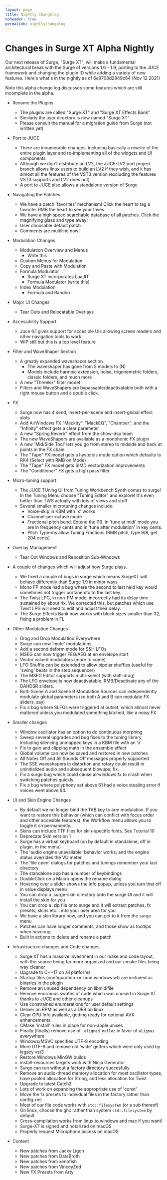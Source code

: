 ```yaml
---
layout: page
title: Nightly Changelog
noheader: true
permalink: nightlychangelog
---
```


# Changes in Surge XT Alpha Nightly

Our next release of Surge, "Surge XT", will make a fundamental architectural break with the 
Surge of versions 1.6 - 1.9, porting to the JUCE framework and changing the plugin ID while
adding a variety of new features. Here's what's in the nightly as of  6e9708d2849c64 (Nov 12 2021)

Note this alpha change log discusses some features which are still incomplete in the alpha.

- Rename the Plugins
   - The plugins are called "Surge XT" and "Surge XT Effects Bank"
   - Similarly the user directory is now named "Surge XT"
   - Please consult the manual for a migration guide from Surge (not written yet)

- Port to JUCE
  - There are innumerable changes, including basically a rewrite of the entire plugin layer
    and re-implementing all of the widgets and UI components
  - Although we don't distribute an LV2, the JUCE-LV2 port project branch allows linux
    users to build an LV2 if they wish, and it has almost all the features of the
    VST3 version (excluding the features VST3 supports and LV2 does not)
  - A port to JUCE also allows a standalone version of Surge
    
- Navigating the Patches
  - We have a patch 'favorites' mechanism! Click the heart to tag a favorite. RMB the heart to see your faves.
  - We have a high speed searchable database of all patches. Click the magnifying glass and type away!
  - User choosable default patch
  - Comments are multiline now!


- Modulation Changes
  - Modulation Overview and Menus
     - Write this
  - Custom Menus for Modulation 
  - Copy and Paste with Modulation
  - Formula Modulator
    - Surge XT incorporates LuaJIT
    - Formula Modulator (write this)
  - Index Modulation
      - Formula and Randon 

- Major UI Changes
  - Tear Outs and Relocatable Overlays   

- Accessibility Support
  - Juce 6.1 gives support for accesible UIs allowing screen readers and other 
    navigation tools to work
  - WIP still but this is a top level feature

- Filter and WaveShaper Section
  - A greatly expanded waveshaper section
    - The waveshaper has gone from 5 models to (N)
    - Models include harmoic extension, noise, trigonemetric folders, classic folders, and much more
  - A new "Threeler" filter model
  - Filters and WaveShapers are bypassable/deactivatable both with a right mouse button and a double click.
 
- FX
  - Surge now has 4 send, insert-per-scene and insert-global effect slots
  - Add AirWindows FX "Mackity", "MackEQ", "Chamber"; and the "Infinity" effect gets a clear parameter
  - A new "Spring Reverb" effect from the chow-dsp team
  - The new WaveShapers are available as a monphonic FX plugin 
  - A new 'Mid/Side Tool' lets you go from stereo to midside and back at points in the FX chain
  - The "Tape" FX model gets a hystersis mode option which defaults to RK4 (Select with RMB on Mode)
  - The "Tape" FX model gets SIMD vectorization improvements
  - The "Conditioner" FX gets a high pass filter 
  

- Micro-tuning support
  - The JUCE TUning UI from Tuning Workbench Synth comes to surge! In the Tuning Menu choose "Tuning Editor" and explore! It's even better
    than TWS actually with lots of views and stuff
  - Several smaller microtuning changes include:
    - Voice-skip in KBM with 'x' works
    - Channel-per-octave mode  
    - Fractional pitch bend. Extend the PB. In 'tune at midi' mode you are in frequency cents and in 'tune after modulation' in key cents.
    - Pitch Type-ins allow Tuning Fractions (RMB pitch, type 9/8, get 204 cents)

- Overlay Management
  - Tear Out Windows and Reposition Sub-Windows
   
- A couple of changes which will adjust how Surge plays.
  - We fixed a couple of bugs in surge which means SurgeXT will behave differently than Surge 1.9 in minor ways
  - Mono FP mode had a bug where the second to last held key would sometimes not trigger portanemto to the last key.  
  - The Twist LPG, in non-FM mode, incorrectly had its delay time sustained by about 4x. We corrected this, but patches which
    use Twist LPG will need to edit and adjust their delay.
  - The Surge Effects Bank now works with block sizes smaller than 32, fixing a problem in FL

- Other Modulation Changes
  - Drag and Drop Modulatino Everywhere 
  - Surge can now 'mute' modulations 
  - Add a second deform mode for S&H LFOs
  - MSEG can now trigger FEG/AEG at en envelope start
  - Vector valued modulators (more to come)
  - LFO Shuffle can be extended to allow bipolar shuffles (useful for 'swing' beats
    in the step sequencer)
  - The MSEG Editor supports multi-select (with shift-drag)
  - The LFO envelope is now deactivatable. RMB/Deactivate any of the DAHDSR sliders.
  - Both Scene A and Scene B Modulation Sources can independently modulate global parameters (so both A and B can modulate FX sliders, say)
  - Fix a bug where SLFOs were triggered at outset, which almost never mattered unless you modulated something latched, like a noisy FX

- Smaller changes
  - Window oscillator has an option to do continuous morphing
  - Sweep several upgrades and bug fixes to the tuning library,
    including silencing unmapped keys in a KBM file with an 'x'
  - Fix to gain and clipping math in the ensemble effect
  - Global volume can now be saved and restored in new patches
  - All Notes Off and All Sounds Off messages properly supported
  - The SSE waveshapers in distortion and rotary could result in
    uninitialized audio and subsequent blowups; fix.
  - Fix a surge bug which could cause airwindows fx to crash when switching
    patches quickly
  - Fix a bug where polyphony set above 61 had a voice stealing error if voices went above 64.

- UI and Skin Engine Changes
  - By default we no longer bind the TAB key to arm modulation. If you want to
    restore this behavior (which can conflict with focus order and other accesible
    features), the Workflow menu allows you to toggle it on permanently.
  - Skins can include TTF files for skin-specific fonts. See Tutorial 10
  - Deprecate Skin version 1
  - Surge has a virtual keyboard (on by default in standalone, off in plugin, in the menu)
  - The 'audio engine unavailable' behavior works; and the engine status overrides the VU meter
  - The 'file open' dialogs for patches and tunings remember your last directory
  - The standalone app has a number of keybindings
  - DoubleClick on a Macro opens the rename dialog
  - Hovering over a slider shows the info popup, unless you turn that off in value displays menu
  - You can drop a .surge-skin directory onto the surge UI and it will install the skin for you
  - You can drop a .zip file onto surge and it will extract patches, fx presets, skins etc... into your user area for you
  - We have a skin library now, and you can get to it from the surge menu
  - Patches can have longer comments, and those show as tooltips when hovering
  - Built in actions to delete and rename a patch

- Infrastructure changes and Code changes
  - Surge XT has a massive investment in our make and code layout, with the source being far more organized and our cmake files being way cleaner
  - Upgrade to C++17 on all platforms
  - Startup files (configuration.xml and windows.wt) are included as binaries in the plugin
  - Remove an unused dependency on libmidifile
  - Remove enormous swaths of code which was unused in Surge XT thanks to JUCE and other cleanups
  - Use constrained enumerations for user default settings
  - Deliver an RPM as well as a DEB on linux
  - Clear CPU Info available, getting ready for optional AVX enhancements
  - CMake 'install' rules in place for non-apple unixes
  - Finally (finally) remove use of `_aligned_malloc` in favor of `alignas` everywhere
  - Windows/MSVC specifies UTF-8 encoding
  - More UTF-8 and remove old 'wide' getters which were only used by legacy vst3
  - Restore Windows MinGW builds
  - install-resources targets work with Ninja Generator
  - Surge can run without a factory directory succesfully
  - Remove an audio-thread memory allocation for most oscillator types, have pooled allocation for String, and less allocation for Twist
  - Upgrade to latest Catch2 
  - Lots of work on expanding the appropriate use of 'const'
  - Move the fx presets to individual files in the factory rather than config.xml
  - Most of our file code works with `std::filesystem` (or a sub thereof)
  - On linux, choose the ghc rather than system `std::filesystem` by default
  - Cross-compliation works from linux to windows and mac if you want!
  - Surge-XT is signed and notarized on macOS
  - Properly request Microphone access on macOS
  
- Content
  - New patches from Jacky Ligon
  - New patches from DataBroth
  - New patches from xenofish
  - New patches from VinceyZed
  - New FX Presets from Arty
  
  
